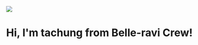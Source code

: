 <img src="https://github.com/tachung2/tachung2/assets/40621278/f132879a-87ac-4d41-9746-4de52c73b58c" style="justify-self: center;">
<h1>Hi, I'm tachung from Belle-ravi Crew!</h1>
